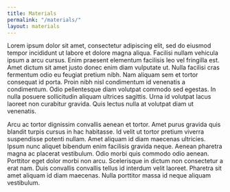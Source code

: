 ```yaml
---
title: Materials
permalink: "/materials/"
layout: materials
---
```


Lorem ipsum dolor sit amet, consectetur adipiscing elit, sed do eiusmod tempor incididunt ut labore et dolore magna aliqua. Facilisi nullam vehicula ipsum a arcu cursus. Enim praesent elementum facilisis leo vel fringilla est. Amet dictum sit amet justo donec enim diam vulputate ut. Nulla facilisi cras fermentum odio eu feugiat pretium nibh. Nam aliquam sem et tortor consequat id porta. Proin nibh nisl condimentum id venenatis a condimentum. Odio pellentesque diam volutpat commodo sed egestas. In nulla posuere sollicitudin aliquam ultrices sagittis. Urna id volutpat lacus laoreet non curabitur gravida. Quis lectus nulla at volutpat diam ut venenatis.

Arcu ac tortor dignissim convallis aenean et tortor. Amet purus gravida quis blandit turpis cursus in hac habitasse. Id velit ut tortor pretium viverra suspendisse potenti nullam. Amet aliquam id diam maecenas ultricies. Ipsum nunc aliquet bibendum enim facilisis gravida neque. Aenean pharetra magna ac placerat vestibulum. Odio morbi quis commodo odio aenean. Porttitor eget dolor morbi non arcu. Scelerisque in dictum non consectetur a erat nam. Duis convallis convallis tellus id interdum velit laoreet. Pharetra sit amet aliquam id diam maecenas. Nulla porttitor massa id neque aliquam vestibulum.
